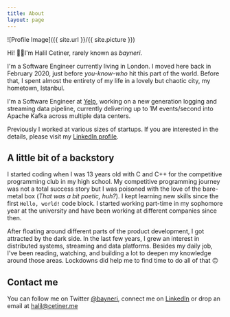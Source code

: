 ```yaml
---
title: About
layout: page
---
```

![Profile Image]({{ site.url }}/{{ site.picture }})

Hi! 🙋‍♂️I'm Halil Cetiner, rarely known as _bayneri_.

I'm a Software Engineer currently living in London. I moved here back in February 2020, just before _you-know-who_ hit this part of the world. Before that, I spent almost the entirety of my life in a lovely but chaotic city, my hometown, Istanbul.

I'm a Software Engineer at [Yelp](https://www.yelp.com/about), working on a new generation logging and streaming data pipeline, currently delivering up to 1M events/second into Apache Kafka across multiple data centers.

Previously I worked at various sizes of startups. If you are interested in the details, please visit my [LinkedIn profile](https://www.linkedin.com/in/cetinerhalil).

## A little bit of a backstory

I started coding when I was 13 years old with C and C++ for the competitive programming club in my high school. My competitive programming journey was not a total success story but I was poisoned with the love of the bare-metal box (_That was a bit poetic, huh?_). I kept learning new skills since the first `Hello, world!` code block. 
I started working part-time in my sophomore year at the university and have been working at different companies since then.

After floating around different parts of the product development, I got attracted by the dark side. In the last few years, I grew an interest in distributed systems, streaming and data platforms. Besides my daily job, I've been reading, watching, and building a lot to deepen my knowledge around those areas. Lockdowns did help me to find time to do all of that 🙃

## Contact me
You can follow me on Twitter [@bayneri](https://www.twitter.com/bayneri), connect me on [LinkedIn](https://www.linkedin.com/in/cetinerhalil) or drop an email at [halil@cetiner.me](mailto:halil@cetiner.me)

